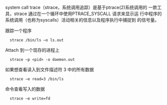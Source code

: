 
system call trace（strace，系统调用追踪）是基于ptrace(2)系统调用的
一款工具，strace 通过在一个循环中使用PTRACE_SYSCALL 请求来显示运
行中程序的系统调用（也称为syscalls）活动相关的信息以及程序执行中捕捉到
的信号量。

跟踪一个程序
```
  strace /bin/ls –o ls.out
```

Attach 到一个现存的进程上
```
  strace –p <pid> -o daemon.out
```

如果想查看读入到文件描述符 3 中的所有数据
```
  strace –e read=3 /bin/ls
```
命令查看写入的数据
```
  strace –e write=fd
```